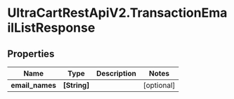 # UltraCartRestApiV2.TransactionEmailListResponse

## Properties
Name | Type | Description | Notes
------------ | ------------- | ------------- | -------------
**email_names** | **[String]** |  | [optional] 


